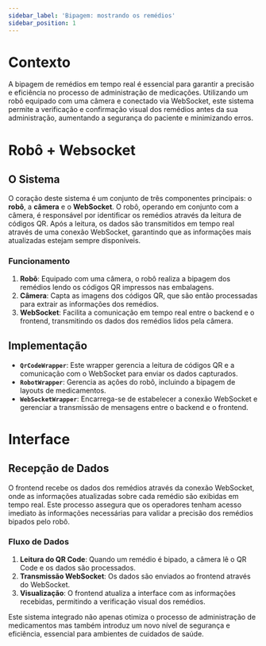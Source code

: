 ```yaml
---
sidebar_label: 'Bipagem: mostrando os remédios'
sidebar_position: 1
---
```


# Contexto

A bipagem de remédios em tempo real é essencial para garantir a precisão e eficiência no processo de administração de medicações. Utilizando um robô equipado com uma câmera e conectado via WebSocket, este sistema permite a verificação e confirmação visual dos remédios antes da sua administração, aumentando a segurança do paciente e minimizando erros.

# Robô + Websocket

## O Sistema

O coração deste sistema é um conjunto de três componentes principais: o **robô**, a **câmera** e o **WebSocket**. O robô, operando em conjunto com a câmera, é responsável por identificar os remédios através da leitura de códigos QR. Após a leitura, os dados são transmitidos em tempo real através de uma conexão WebSocket, garantindo que as informações mais atualizadas estejam sempre disponíveis.

### Funcionamento

1. **Robô**: Equipado com uma câmera, o robô realiza a bipagem dos remédios lendo os códigos QR impressos nas embalagens.
2. **Câmera**: Capta as imagens dos códigos QR, que são então processadas para extrair as informações dos remédios.
3. **WebSocket**: Facilita a comunicação em tempo real entre o backend e o frontend, transmitindo os dados dos remédios lidos pela câmera.

## Implementação

- **`QrCodeWrapper`**: Este wrapper gerencia a leitura de códigos QR e a comunicação com o WebSocket para enviar os dados capturados.
- **`RobotWrapper`**: Gerencia as ações do robô, incluindo a bipagem de layouts de medicamentos.
- **`WebSocketWrapper`**: Encarrega-se de estabelecer a conexão WebSocket e gerenciar a transmissão de mensagens entre o backend e o frontend.

# Interface

## Recepção de Dados

O frontend recebe os dados dos remédios através da conexão WebSocket, onde as informações atualizadas sobre cada remédio são exibidas em tempo real. Este processo assegura que os operadores tenham acesso imediato às informações necessárias para validar a precisão dos remédios bipados pelo robô.

### Fluxo de Dados

1. **Leitura do QR Code**: Quando um remédio é bipado, a câmera lê o QR Code e os dados são processados.
2. **Transmissão WebSocket**: Os dados são enviados ao frontend através do WebSocket.
3. **Visualização**: O frontend atualiza a interface com as informações recebidas, permitindo a verificação visual dos remédios.

Este sistema integrado não apenas otimiza o processo de administração de medicamentos mas também introduz um novo nível de segurança e eficiência, essencial para ambientes de cuidados de saúde.
